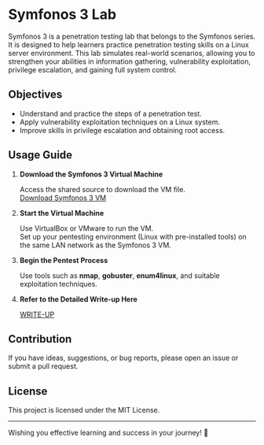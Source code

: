 # Symfonos 3 Lab

Symfonos 3 is a penetration testing lab that belongs to the Symfonos series. It is designed to help learners practice penetration testing skills on a Linux server environment. This lab simulates real-world scenarios, allowing you to strengthen your abilities in information gathering, vulnerability exploitation, privilege escalation, and gaining full system control.  

## Objectives

- Understand and practice the steps of a penetration test.  
- Apply vulnerability exploitation techniques on a Linux system.  
- Improve skills in privilege escalation and obtaining root access.  

## Usage Guide

1. **Download the Symfonos 3 Virtual Machine**  

   Access the shared source to download the VM file.  
   [Download Symfonos 3 VM](https://1drv.ms/u/c/7440D728936C9568/AWiVbJMo10AggHQ0GQAAAAA?e=C6HKb3)

2. **Start the Virtual Machine**  

   Use VirtualBox or VMware to run the VM.  
   Set up your pentesting environment (Linux with pre-installed tools) on the same LAN network as the Symfonos 3 VM.  

3. **Begin the Pentest Process**  

   Use tools such as **nmap**, **gobuster**, **enum4linux**, and suitable exploitation techniques.  

4. **Refer to the Detailed Write-up Here**  

   [WRITE-UP](./WRITEUP.md)  

## Contribution

If you have ideas, suggestions, or bug reports, please open an issue or submit a pull request.  

## License

This project is licensed under the MIT License.  

---

Wishing you effective learning and success in your journey! 🚀
